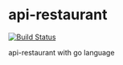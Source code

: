 # api-restaurant
[![Build Status](https://travis-ci.com/Nazyli/api-restaurant.svg?branch=master)](https://travis-ci.com/Nazyli/api-restaurant)

api-restaurant with go language
